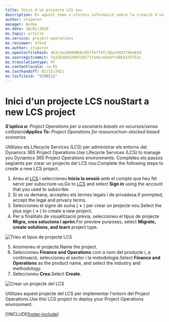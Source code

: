 ```yaml
---
title: Inici d'un projecte LCS nou
description: En aquest tema s'ofereix informació sobre la creació d'un projecte nou al LCS per a l'entorn del Project Operations.
author: stsporen
manager: Annbe
ms.date: 10/01/2020
ms.topic: article
ms.service: project-operations
ms.reviewer: kfend
ms.author: stsporen
ms.openlocfilehash: 463c1e206090b8c85ff67f4fc38a15932749a834
ms.sourcegitcommit: fa32b1893286f20271fa4ec4be8fc68bd135f53c
ms.translationtype: HT
ms.contentlocale: ca-ES
ms.lasthandoff: 02/15/2021
ms.locfileid: "5290212"
---
```

# <a name="start-a-new-lcs-project"></a><span data-ttu-id="552ef-103">Inici d'un projecte LCS nou</span><span class="sxs-lookup"><span data-stu-id="552ef-103">Start a new LCS project</span></span>

<span data-ttu-id="552ef-104">_**S'aplica a:** Project Operations per a escenaris basats en recursos/sense cotització_</span><span class="sxs-lookup"><span data-stu-id="552ef-104">_**Applies To:** Project Operations for resource/non-stocked based scenarios_</span></span>

<span data-ttu-id="552ef-105">Utilitzeu els Lifecycle Services (LCS) per administrar els entorns del Dynamics 365 Project Operations.</span><span class="sxs-lookup"><span data-stu-id="552ef-105">Use Lifecycle Services (LCS) to manage you Dynamics 365 Project Operations environments.</span></span> <span data-ttu-id="552ef-106">Completeu els passos següents per crear un projecte del LCS nou.</span><span class="sxs-lookup"><span data-stu-id="552ef-106">Complete the following steps to create a new LCS project.</span></span>

1. <span data-ttu-id="552ef-107">Aneu al [LCS](https://lcs.dynamics.com/Logon/Index) i seleccioneu **Inicia la sessió** amb el compte que heu fet servir per subscriure-us.</span><span class="sxs-lookup"><span data-stu-id="552ef-107">Go to [LCS](https://lcs.dynamics.com/Logon/Index) and select **Sign in** using the account that you used to subscribe.</span></span>
2. <span data-ttu-id="552ef-108">Si se us demana, accepteu els termes legals i de privadesa.</span><span class="sxs-lookup"><span data-stu-id="552ef-108">If prompted, accept the legal and privacy terms.</span></span>
3. <span data-ttu-id="552ef-109">Seleccioneu el signe de suma ( **+** ) per crear un projecte nou.</span><span class="sxs-lookup"><span data-stu-id="552ef-109">Select the plus sign ( **+** ) to create a new project.</span></span>
4. <span data-ttu-id="552ef-110">Per a finalitats de visualització prèvia, seleccioneu el tipus de projecte **Migra, crea solucions i aprèn**.</span><span class="sxs-lookup"><span data-stu-id="552ef-110">For preview purposes, select **Migrate, create solutions, and learn** project type.</span></span>

  ![Trieu el tipus de projecte LCS](./media/create-lcs-1.png)

5. <span data-ttu-id="552ef-112">Anomeneu el projecte.</span><span class="sxs-lookup"><span data-stu-id="552ef-112">Name the project.</span></span> 
6. <span data-ttu-id="552ef-113">Seleccioneu **Finance and Operations** com a nom del producte i, a continuació, seleccioneu el sector i la metodologia.</span><span class="sxs-lookup"><span data-stu-id="552ef-113">Select **Finance and Operations** as the product name, and select the industry and methodology.</span></span> 
7. <span data-ttu-id="552ef-114">Seleccioneu **Crea**.</span><span class="sxs-lookup"><span data-stu-id="552ef-114">Select **Create**.</span></span>

![Crear un projecte del LCS](./media/create-lcs-2.png)

<span data-ttu-id="552ef-116">Utilitzeu aquest projecte del LCS per implementar l'entorn del Project Operations.</span><span class="sxs-lookup"><span data-stu-id="552ef-116">Use this LCS project to deploy your Project Operations environment.</span></span>



[!INCLUDE[footer-include](../includes/footer-banner.md)]